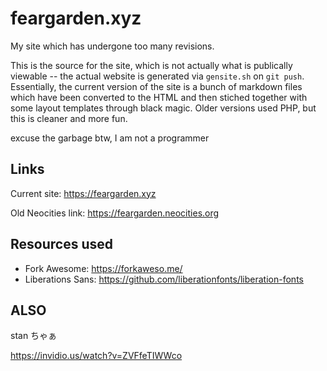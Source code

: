 # feargarden.xyz

My site which has undergone too many revisions.

This is the source for the site, which is not actually what is publically viewable -- the actual website is generated via `gensite.sh` on `git push`. Essentially, the current version of the site is a bunch of markdown files which have been converted to the HTML and then stiched together with some layout templates through black magic. Older versions used PHP, but this is cleaner and more fun.

excuse the garbage btw, I am not a programmer

## Links

Current site: https://feargarden.xyz

Old Neocities link: https://feargarden.neocities.org

## Resources used

* Fork Awesome: https://forkaweso.me/
* Liberations Sans: https://github.com/liberationfonts/liberation-fonts

## ALSO

stan ちゃぁ

https://invidio.us/watch?v=ZVFfeTIWWco